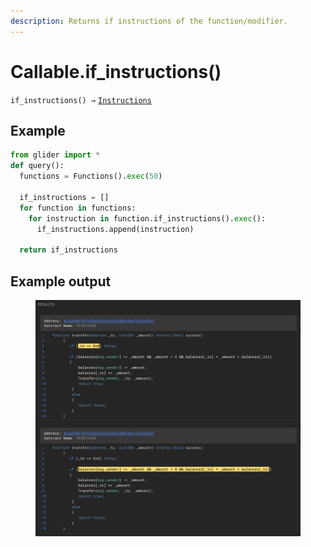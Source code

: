 ```yaml
---
description: Returns if instructions of the function/modifier.
---
```


# Callable.if\_instructions()

`if_instructions() →` [`Instructions`](../instructions/)

## Example

```python
from glider import *
def query():
  functions = Functions().exec(50)

  if_instructions = []
  for function in functions:
    for instruction in function.if_instructions().exec():
      if_instructions.append(instruction)

  return if_instructions
```

## Example output

<figure><img src="../../.gitbook/assets/image (131).png" alt=""><figcaption></figcaption></figure>
